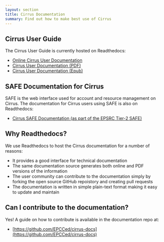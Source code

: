 ```yaml
---
layout: section
title: Cirrus Documentation
summary: Find out how to make best use of Cirrus
---
```


## Cirrus User Guide

The Cirrus User Guide is currently hosted on Readthedocs:

* [Online Cirrus User Documentation](http://cirrus.readthedocs.io)
* [Cirrus User Documentation (PDF)](http://readthedocs.org/projects/cirrus/downloads/pdf/latest/)
* [Cirrus User Documentation (Epub)](http://readthedocs.org/projects/cirrus/downloads/epub/latest/)

## SAFE Documentation for Cirrus

SAFE is the web interface used for account and resource management on Cirrus.
The documentation for Cirrus users using SAFE is also on Readthedocs:

* [Cirrus SAFE Documentation (as part of the EPSRC Tier-2 SAFE)](http://tier2-safe.readthedocs.io)

## Why Readthedocs?

We use Readthedocs to host the Cirrus documentation for a number of reasons:

* It provides a good interface for technical documentation
* The same documentation source generates both online and PDF versions
  of the information
* The user community can contribute to the documentation simply by
  forking the open source GitHub repoistory and creating pull requests
* The documentation is written in simple plain-text format making it
  easy to update and maintain

## Can I contribute to the documentation?

Yes! A guide on how to contribute is available in the documentation repo at:

* [https://github.com/EPCCed/cirrus-docs](https://github.com/EPCCed/cirrus-docs)

